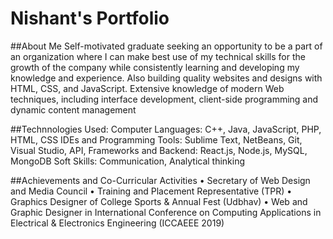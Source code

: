 # Nishant's Portfolio
##About Me 
Self-motivated graduate seeking an opportunity to be a part of an organization where I can make best use of my technical skills for the growth of the company while consistently learning and developing my knowledge and experience. 
Also building quality websites and designs with HTML, CSS, and JavaScript. Extensive knowledge of modern Web techniques, including interface development, client-side programming and dynamic content management

##Technnologies Used:
Computer Languages: C++, Java, JavaScript, PHP, HTML, CSS
IDEs and Programming Tools: Sublime Text, NetBeans, Git, Visual Studio, API,
Frameworks and Backend: React.js, Node.js, MySQL, MongoDB
Soft Skills: Communication, Analytical thinking

##Achievements and Co-Curricular Activities
• Secretary of Web Design and Media Council
• Training and Placement Representative (TPR)
• Graphics Designer of College Sports & Annual Fest (Udbhav)
• Web and Graphic Designer in International Conference on Computing Applications in Electrical & Electronics Engineering (ICCAEEE 2019)

